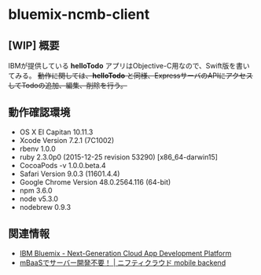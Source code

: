 # bluemix-ncmb-client

## [WIP] 概要

IBMが提供している **helloTodo** アプリはObjective-C用なので、Swift版を書いてみる。
~~動作に関しては、**helloTodo** と同様、ExpressサーバのAPIにアクセスしてTodoの追加、編集、削除を行う。~~


## 動作確認環境

- OS X EI Capitan 10.11.3
- Xcode Version 7.2.1 (7C1002)
- rbenv 1.0.0
- ruby 2.3.0p0 (2015-12-25 revision 53290) [x86_64-darwin15]
- CocoaPods -v 1.0.0.beta.4
- Safari Version 9.0.3 (11601.4.4)
- Google Chrome Version 48.0.2564.116 (64-bit)
- npm 3.6.0
- node v5.3.0
- nodebrew 0.9.3

## 関連情報

- [IBM Bluemix - Next-Generation Cloud App Development Platform](https://console.ng.bluemix.net/)
- [mBaaSでサーバー開発不要！ | ニフティクラウド mobile backend](http://mb.cloud.nifty.com/)
